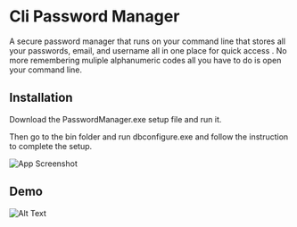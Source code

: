 # Cli Password Manager

A secure password manager that runs on your command line that stores all your passwords, email, and username all in one place for quick access . No more remembering muliple alphanumeric codes all you have to do is open your command line.



## Installation

Download the PasswordManager.exe setup file and run it.

Then go to the bin folder and run dbconfigure.exe and follow the instruction to complete the setup. 

![App Screenshot](https://i.imgur.com/07eIgt5.png)





    
## Demo


![Alt Text](https://i.imgur.com/NIFqewx.gif)
